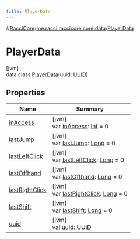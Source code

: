 ```yaml
---
title: PlayerData
---
```

//[RacciCore](../../../index.html)/[me.racci.raccicore.core.data](../index.html)/[PlayerData](index.html)



# PlayerData



[jvm]\
data class [PlayerData](index.html)(uuid: [UUID](https://docs.oracle.com/javase/8/docs/api/java/util/UUID.html))



## Properties


| Name | Summary |
|---|---|
| [inAccess](in-access.html) | [jvm]<br>var [inAccess](in-access.html): [Int](https://kotlinlang.org/api/latest/jvm/stdlib/kotlin/-int/index.html) = 0 |
| [lastJump](last-jump.html) | [jvm]<br>var [lastJump](last-jump.html): [Long](https://kotlinlang.org/api/latest/jvm/stdlib/kotlin/-long/index.html) = 0 |
| [lastLeftClick](last-left-click.html) | [jvm]<br>var [lastLeftClick](last-left-click.html): [Long](https://kotlinlang.org/api/latest/jvm/stdlib/kotlin/-long/index.html) = 0 |
| [lastOffhand](last-offhand.html) | [jvm]<br>var [lastOffhand](last-offhand.html): [Long](https://kotlinlang.org/api/latest/jvm/stdlib/kotlin/-long/index.html) = 0 |
| [lastRightClick](last-right-click.html) | [jvm]<br>var [lastRightClick](last-right-click.html): [Long](https://kotlinlang.org/api/latest/jvm/stdlib/kotlin/-long/index.html) = 0 |
| [lastShift](last-shift.html) | [jvm]<br>var [lastShift](last-shift.html): [Long](https://kotlinlang.org/api/latest/jvm/stdlib/kotlin/-long/index.html) = 0 |
| [uuid](uuid.html) | [jvm]<br>val [uuid](uuid.html): [UUID](https://docs.oracle.com/javase/8/docs/api/java/util/UUID.html) |

